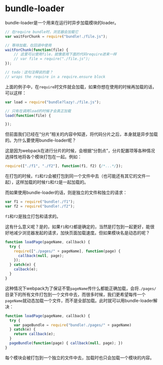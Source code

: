 # bundle-loader

bundle-loader是一个用来在运行时异步加载模块的loader。

```javascript
// 在require bundle时，浏览器会加载它
var waitForChunk = require("bundle!./file.js");

// 等待加载，在回调中使用
waitForChunk(function(file) {
    // 这里可以使用file，就像是用下面的代码require进来一样
    // var file = require("./file.js");
});

// todo：这句注释说的是？
// wraps the require in a require.ensure block
```

上面的例子中，在`require`时文件就会加载，如果你想在使用的时候再加载的话，可以这样：

```javascript
var load = require("bundle?lazy!./file.js");

// 只有在调用load的时候才会真正加载
load(function(file) {

});
```

但前面我们已经在“分片”相关的内容中知道，将代码分片之后，本身就是异步加载的。为什么要使用bundle-loader呢？

这是因为webpack在进行分片的时候，会根据“分割点”，分片配置项等各种情况选择性地将各个模块打包在一起。例如：

```javascript
require(["./f1", "./f2"], function(f1, f2) {/*...*/});
```

在打包的时候，`f1`和`f2`会被打包到同一个文件中去（也可能还有其它的文件一起），这样加载的时候`f1`和`f2`是一起加载的。

而如果使用bundle-loader的话，则是独立的文件和独立的请求：

```javascript
var f1 = require("bundle!./f1");
var f2 = require("bundle!./f2");
```

`f1`和`f2`是独立打包和请求的。

这有什么意义呢？是的，如果`f1`和`f2`都是确定的，当然是打包到一起更好，能很好地减少浏览器发起的请求，加快页面加载速度。但如果模块名是动态的呢？

```javascript
function loadPage(pageName, callback) {
  try {
    require(["./pages/" + pageName], function(page) {
      callback(null, page);
    });
  } catch(e) {
    calback(e);
  }
}
```

这种情况下webpack为了保证不管`pageName`传什么都能正确加载，会将`./pages/`目录下的所有文件打包到一个文件中去，而很多时候，我们更希望每传一个`pageName`就动态加载一个文件，而不是全部加载。此时就可以用bundle-loader解决：

```javascript
function loadPage(pageName, callback) {
  try {
    var pageBundle = require("bundle!./pages/" + pageName)
  } catch(e) {
    return callback(e);
  }
  pageBundle(function(page) { callback(null, page); })
}
```

每个模块会被打包到一个独立的文件中去，加载时也只会加载一个模块的内容。

